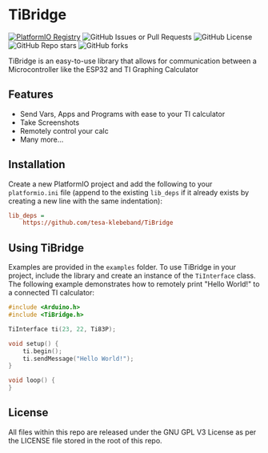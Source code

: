 # TiBridge
[![PlatformIO Registry](https://badges.registry.platformio.org/packages/tesa-klebeband/library/TiBridge.svg)](https://registry.platformio.org/libraries/tesa-klebeband/TiBridge)
![GitHub Issues or Pull Requests](https://img.shields.io/github/issues/tesa-klebeband/TiBridge)
![GitHub License](https://img.shields.io/github/license/tesa-klebeband/TiBridge)
![GitHub Repo stars](https://img.shields.io/github/stars/tesa-klebeband/TiBridge?style=flat)
![GitHub forks](https://img.shields.io/github/forks/tesa-klebeband/TiBridge?style=flat)

TiBridge is an easy-to-use library that allows for communication between a Microcontroller like the ESP32 and TI Graphing Calculator

## Features
- Send Vars, Apps and Programs with ease to your TI calculator
- Take Screenshots
- Remotely control your calc
- Many more...

## Installation
Create a new PlatformIO project and add the following to your `platformio.ini` file (append to the existing `lib_deps` if it already exists by creating a new line with the same indentation):
```ini
lib_deps =
    https://github.com/tesa-klebeband/TiBridge
```

## Using TiBridge
Examples are provided in the `examples` folder. To use TiBridge in your project, include the library and create an instance of the `TiInterface` class. The following example demonstrates how to remotely print "Hello World!" to a connected TI calculator:
```cpp
#include <Arduino.h>
#include <TiBridge.h>

TiInterface ti(23, 22, Ti83P);

void setup() {
    ti.begin();
    ti.sendMessage("Hello World!");
}

void loop() {
}
```

## License
All files within this repo are released under the GNU GPL V3 License as per the LICENSE file stored in the root of this repo.
